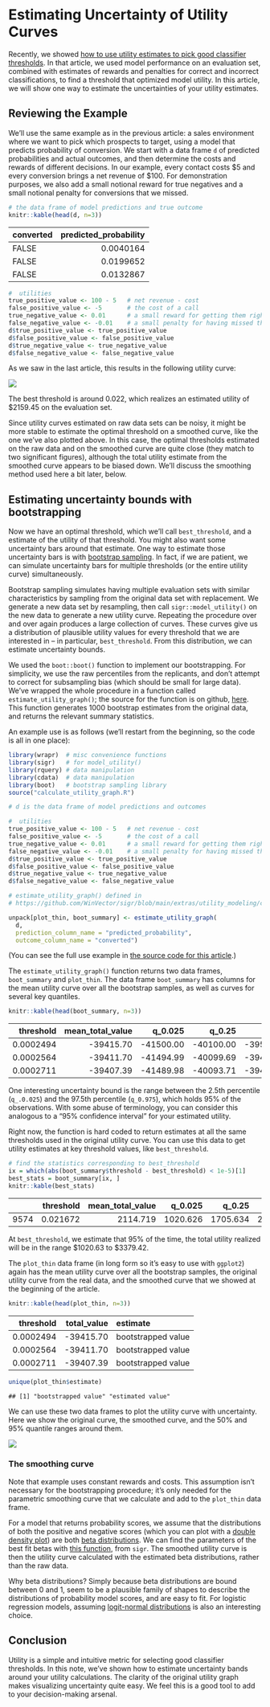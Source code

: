 Estimating Uncertainty of Utility Curves
================

Recently, we showed [how to use utility estimates to pick good
classifier
thresholds](https://win-vector.com/2020/10/05/squeezing-the-most-utility-from-your-models/).
In that article, we used model performance on an evaluation set,
combined with estimates of rewards and penalties for correct and
incorrect classifications, to find a threshold that optimized model
utility. In this article, we will show one way to estimate the
uncertainties of your utility estimates.

## Reviewing the Example

We’ll use the same example as in the previous article: a sales
environment where we want to pick which prospects to target, using a
model that predicts probability of conversion. We start with a data
frame `d` of predicted probabilities and actual outcomes, and then
determine the costs and rewards of different decisions. In our example,
every contact costs $5 and every conversion brings a net revenue of
$100. For demonstration purposes, we also add a small notional reward
for true negatives and a small notional penalty for conversions that we
missed.

``` r
# the data frame of model predictions and true outcome
knitr::kable(head(d, n=3))
```

| converted | predicted\_probability |
| :-------- | ---------------------: |
| FALSE     |              0.0040164 |
| FALSE     |              0.0199652 |
| FALSE     |              0.0132867 |

``` r
#  utilities
true_positive_value <- 100 - 5   # net revenue - cost
false_positive_value <- -5       # the cost of a call
true_negative_value <- 0.01      # a small reward for getting them right
false_negative_value <- -0.01    # a small penalty for having missed them
d$true_positive_value <- true_positive_value
d$false_positive_value <- false_positive_value
d$true_negative_value <- true_negative_value
d$false_negative_value <- false_negative_value
```

As we saw in the last article, this results in the following utility
curve:

![](Utility_Sampling_Distribution_files/figure-gfm/unnamed-chunk-5-1.png)<!-- -->

The best threshold is around 0.022, which realizes an estimated utility
of $2159.45 on the evaluation set.

Since utility curves estimated on raw data sets can be noisy, it might
be more stable to estimate the optimal threshold on a smoothed curve,
like the one we’ve also plotted above. In this case, the optimal
thresholds estimated on the raw data and on the smoothed curve are quite
close (they match to two significant figures), although the total
utility estimate from the smoothed curve appears to be biased down.
We’ll discuss the smoothing method used here a bit later, below.

## Estimating uncertainty bounds with bootstrapping

Now we have an optimal threshold, which we’ll call `best_threshold`, and
a estimate of the utility of that threshold. You might also want some
uncertainty bars around that estimate. One way to estimate those
uncertainty bars is with [bootstrap
sampling](https://en.wikipedia.org/wiki/Bootstrapping_%28statistics%29#Deriving_confidence_intervals_from_the_bootstrap_distribution).
In fact, if we are patient, we can simulate uncertainty bars for
multiple thresholds (or the entire utility curve) simultaneously.

Bootstrap sampling simulates having multiple evaluation sets with
similar characteristics by sampling from the original data set with
replacement. We generate a new data set by resampling, then call
`sigr::model_utility()` on the new data to generate a new utility curve.
Repeating the procedure over and over again produces a large collection
of curves. These curves give us a distribution of plausible utility
values for every threshold that we are interested in – in particular,
`best_threshold`. From this distribution, we can estimate uncertainty
bounds.

We used the `boot::boot()` function to implement our bootstrapping. For
simplicity, we use the raw percentiles from the replicants, and don’t
attempt to correct for subsampling bias (which should be small for large
data). We’ve wrapped the whole procedure in a function called
`estimate_utility_graph()`; the source for the function is on github,
[here](https://github.com/WinVector/sigr/blob/main/extras/utility_modeling/calculate_utility_graph.R).
This function generates 1000 bootstrap estimates from the original data,
and returns the relevant summary statistics.

An example use is as follows (we’ll restart from the beginning, so the
code is all in one place):

``` r
library(wrapr)  # misc convenience functions
library(sigr)   # for model_utility()
library(rquery) # data manipulation
library(cdata)  # data manipulation
library(boot)   # bootstrap sampling library
source("calculate_utility_graph.R")

# d is the data frame of model predictions and outcomes

#  utilities
true_positive_value <- 100 - 5   # net revenue - cost
false_positive_value <- -5       # the cost of a call
true_negative_value <- 0.01      # a small reward for getting them right
false_negative_value <- -0.01    # a small penalty for having missed them
d$true_positive_value <- true_positive_value
d$false_positive_value <- false_positive_value
d$true_negative_value <- true_negative_value
d$false_negative_value <- false_negative_value

# estimate_utility_graph() defined in 
# https://github.com/WinVector/sigr/blob/main/extras/utility_modeling/calculate_utility_graph.R

unpack[plot_thin, boot_summary] <- estimate_utility_graph(
  d,
  prediction_column_name = "predicted_probability",
  outcome_column_name = "converted")
```

(You can see the full use example in [the source code for this
article](https://github.com/WinVector/sigr/blob/main/extras/utility_modeling/Utility_Sampling_Distribution.Rmd).)

The `estimate_utility_graph()` function returns two data frames,
`boot_summary` and `plot_thin`. The data frame `boot_summary` has
columns for the mean utility curve over all the bootstrap samples, as
well as curves for several key quantiles.

``` r
knitr::kable(head(boot_summary, n=3))
```

| threshold | mean\_total\_value |   q\_0.025 |    q\_0.25 |    q\_0.50 |    q\_0.75 |   q\_0.975 |
| --------: | -----------------: | ---------: | ---------: | ---------: | ---------: | ---------: |
| 0.0002494 |         \-39415.70 | \-41500.00 | \-40100.00 | \-39500.00 | \-38700.00 | \-37400.00 |
| 0.0002564 |         \-39411.70 | \-41494.99 | \-40099.69 | \-39487.47 | \-38694.99 | \-37399.99 |
| 0.0002711 |         \-39407.39 | \-41489.98 | \-40093.71 | \-39479.96 | \-38689.98 | \-37394.86 |

One interesting uncertainty bound is the range between the 2.5th
percentile (`q_.0.025`) and the 97.5th percentile (`q_0.975`), which
holds 95% of the observations. With some abuse of terminology, you can
consider this analogous to a “95% confidence interval” for your
estimated utility.

Right now, the function is hard coded to return estimates at all the
same thresholds used in the original utility curve. You can use this
data to get utility estimates at key threshold values, like
`best_threshold`.

``` r
# find the statistics corresponding to best_threshold
ix = which(abs(boot_summary$threshold - best_threshold) < 1e-5)[1]
best_stats = boot_summary[ix, ] 
knitr::kable(best_stats)
```

|      | threshold | mean\_total\_value | q\_0.025 |  q\_0.25 |  q\_0.50 |  q\_0.75 | q\_0.975 |
| :--- | --------: | -----------------: | -------: | -------: | -------: | -------: | -------: |
| 9574 |  0.021672 |           2114.719 | 1020.626 | 1705.634 | 2083.686 | 2520.049 | 3379.423 |

At `best_threshold`, we estimate that 95% of the time, the total utility
realized will be in the range $1020.63 to $3379.42.

The `plot_thin` data frame (in long form so it’s easy to use with
`ggplot2`) again has the mean utility curve over all the bootstrap
samples, the original utility curve from the real data, and the smoothed
curve that we showed at the beginning of the article.

``` r
knitr::kable(head(plot_thin, n=3))
```

| threshold | total\_value | estimate           |
| --------: | -----------: | :----------------- |
| 0.0002494 |   \-39415.70 | bootstrapped value |
| 0.0002564 |   \-39411.70 | bootstrapped value |
| 0.0002711 |   \-39407.39 | bootstrapped value |

``` r
unique(plot_thin$estimate)
```

    ## [1] "bootstrapped value" "estimated value"

We can use these two data frames to plot the utility curve with
uncertainty. Here we show the original curve, the smoothed curve, and
the 50% and 95% quantile ranges around them.

![](Utility_Sampling_Distribution_files/figure-gfm/unnamed-chunk-11-1.png)<!-- -->

### The smoothing curve

Note that example uses constant rewards and costs. This assumption isn’t
necessary for the bootstrapping procedure; it’s only needed for the
parametric smoothing curve that we calculate and add to the `plot_thin`
data frame.

For a model that returns probability scores, we assume that the
distributions of both the positive and negative scores (which you can
plot with a [double density
plot](https://winvector.github.io/WVPlots/reference/DoubleDensityPlot.html))
are both [beta
distributions](https://en.wikipedia.org/wiki/Beta_distribution). We can
find the parameters of the best fit betas with [this
function](https://winvector.github.io/sigr/reference/find_matching_conditional_betas.html),
from `sigr`. The smoothed utility curve is then the utility curve
calculated with the estimated beta distributions, rather than the raw
data.

Why beta distributions? Simply because beta distributions are bound
between 0 and 1, seem to be a plausible family of shapes to describe the
distributions of probability model scores, and are easy to fit. For
logistic regression models, assuming [logit-normal
distributions](https://en.wikipedia.org/wiki/Logit-normal_distribution)
is also an interesting choice.

## Conclusion

Utility is a simple and intuitive metric for selecting good classifier
thresholds. In this note, we’ve shown how to estimate uncertainty bands
around your utility calculations. The clarity of the original utility
graph makes visualizing uncertainty quite easy. We feel this is a good
tool to add to your decision-making arsenal.
